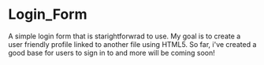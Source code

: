 # Login_Form
A simple login form that is starightforwrad to use. 
My goal is to create a user friendly profile linked to another file using HTML5. So far, i've created a good base for users to sign in to and more will be coming soon!
